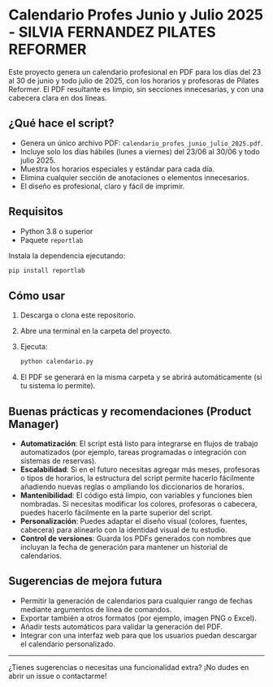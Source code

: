 # Calendario Profes Junio y Julio 2025 - SILVIA FERNANDEZ PILATES REFORMER

Este proyecto genera un calendario profesional en PDF para los días del 23 al 30 de junio y todo julio de 2025, con los horarios y profesoras de Pilates Reformer. El PDF resultante es limpio, sin secciones innecesarias, y con una cabecera clara en dos líneas.

## ¿Qué hace el script?

- Genera un único archivo PDF: `calendario_profes_junio_julio_2025.pdf`.
- Incluye solo los días hábiles (lunes a viernes) del 23/06 al 30/06 y todo julio 2025.
- Muestra los horarios especiales y estándar para cada día.
- Elimina cualquier sección de anotaciones o elementos innecesarios.
- El diseño es profesional, claro y fácil de imprimir.

## Requisitos

- Python 3.8 o superior
- Paquete `reportlab`

Instala la dependencia ejecutando:

```sh
pip install reportlab
```

## Cómo usar

1. Descarga o clona este repositorio.
2. Abre una terminal en la carpeta del proyecto.
3. Ejecuta:

   ```sh
   python calendario.py
   ```

4. El PDF se generará en la misma carpeta y se abrirá automáticamente (si tu sistema lo permite).

## Buenas prácticas y recomendaciones (Product Manager)

- **Automatización**: El script está listo para integrarse en flujos de trabajo automatizados (por ejemplo, tareas programadas o integración con sistemas de reservas).
- **Escalabilidad**: Si en el futuro necesitas agregar más meses, profesoras o tipos de horarios, la estructura del script permite hacerlo fácilmente añadiendo nuevas reglas o ampliando los diccionarios de horarios.
- **Mantenibilidad**: El código está limpio, con variables y funciones bien nombradas. Si necesitas modificar los colores, profesoras o cabecera, puedes hacerlo fácilmente en la parte superior del script.
- **Personalización**: Puedes adaptar el diseño visual (colores, fuentes, cabecera) para alinearlo con la identidad visual de tu estudio.
- **Control de versiones**: Guarda los PDFs generados con nombres que incluyan la fecha de generación para mantener un historial de calendarios.

## Sugerencias de mejora futura

- Permitir la generación de calendarios para cualquier rango de fechas mediante argumentos de línea de comandos.
- Exportar también a otros formatos (por ejemplo, imagen PNG o Excel).
- Añadir tests automáticos para validar la generación del PDF.
- Integrar con una interfaz web para que los usuarios puedan descargar el calendario personalizado.

---

¿Tienes sugerencias o necesitas una funcionalidad extra? ¡No dudes en abrir un issue o contactarme!
